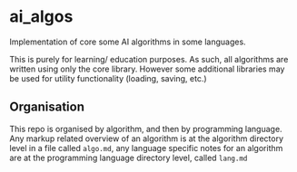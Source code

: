 # ai_algos
Implementation of core some AI algorithms in some languages.

This is purely for learning/ education purposes. As such, all algorithms are written using only the core library. However some additional libraries may be used for utility functionality (loading, saving, etc.)

## Organisation
This repo is organised by algorithm, and then by programming language. Any markup related overview of an algorithm is at the algorithm directory level in a file called `algo.md`, any language specific notes for an algorithm are at the programming language directory level, called `lang.md`
